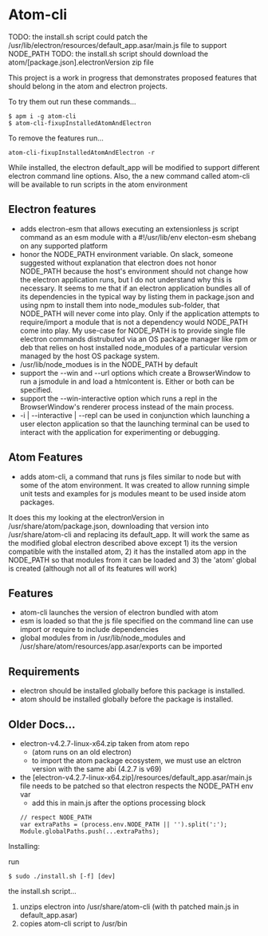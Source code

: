 # Atom-cli

TODO: the install.sh script could patch the /usr/lib/electron/resources/default_app.asar/main.js file to support NODE_PATH
TODO: the install.sh script should download the atom/[package.json].electronVersion zip file

This project is a work in progress that demonstrates proposed features that should belong in the atom and electron projects.

To try them out run these commands...
```
$ apm i -g atom-cli
$ atom-cli-fixupInstalledAtomAndElectron
``` 
To remove the features run...
```
atom-cli-fixupInstalledAtomAndElectron -r
```
While installed, the electron default_app will be modified to support different electron command line options. Also, the a new command called atom-cli will be available to run scripts in the atom environment


## Electron features
* adds electron-esm that allows executing an extensionless js script command as an esm module with a #!/usr/lib/env electon-esm shebang on any supported platform
* honor the NODE_PATH environment variable. On slack, someone suggested without explanation that electron does not honor NODE_PATH because the host's environment should not change how the electron application runs, but I do not understand why this is necessary. It seems to me that if an electron application bundles all of its dependencies in the typical way by listing them in package.json and using npm to install them into node_modules sub-folder, that NODE_PATH will never come into play. Only if the application attempts to require/import a module that is not a dependency would NODE_PATH come into play. My use-case for NODE_PATH is to provide single file electron commands distrubuted via an OS package manager like rpm or deb that relies on host installed node_modules of a particular version managed by the host OS package system.
* /usr/lib/node_modues is in the NODE_PATH by default
* support the --win and --url options which create a BrowserWindow to run a jsmodule in and load a htmlcontent is. Either or both can be specified.
* support the --win-interactive option which runs a repl in the BrowserWindow's renderer process instead of the main process.
* -i | --interactive | --repl can be used in conjunction which launching a user electon application so that the launching terminal can be used to interact with the application for experimenting or debugging.

## Atom Features
* adds atom-cli, a command that runs js files similar to node but with some of the atom environment. It was created to allow running simple unit tests and examples for js modules meant to be used inside atom packages.

It does this my looking at the electronVersion in /usr/share/atom/package.json, downloading that version into /usr/share/atom-cli and  replacing its default_app. It will work the same as the modified global electron described above except 1) its the version compatible with the installed atom, 2) it has the installed atom app in the NODE_PATH so that modules from it can be loaded and 3) the 'atom' global is created (although not all of its features will work)

## Features

* atom-cli launches the version of electron bundled with atom
* esm is loaded so that the js file specified on the command line can use import or require to include dependencies
* global modules from in /usr/lib/node_modules and /usr/share/atom/resources/app.asar/exports can be imported

## Requirements

* electron should be installed globally before this package is installed.
* atom should be installed globally before the package is installed.


## Older Docs...

* electron-v4.2.7-linux-x64.zip taken from atom repo 
  * (atom runs on an old electron)
  * to import the atom package ecosystem, we must use an elctron version with the same abi (4.2.7 is v69)
* the [electron-v4.2.7-linux-x64.zip]/resources/default_app.asar/main.js file needs to be patched so that electron respects the NODE_PATH env var
  * add this in main.js after the options processing block
  ```
  // respect NODE_PATH
  var extraPaths = (process.env.NODE_PATH || '').split(':');
  Module.globalPaths.push(...extraPaths);
  ```

Installing:

run
```
$ sudo ./install.sh [-f] [dev]
```
the install.sh script...
1. unzips electron into /usr/share/atom-cli (with th patched main.js in default_app.asar)
1. copies atom-cli script to /usr/bin
